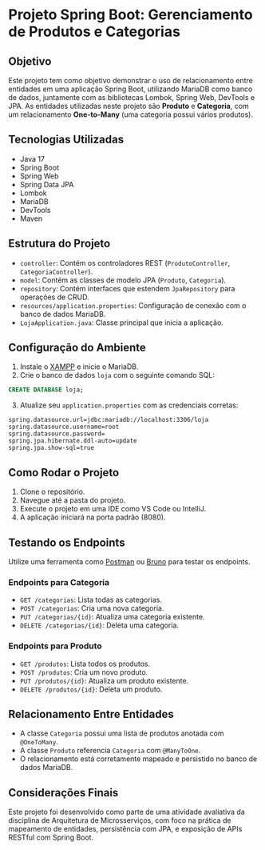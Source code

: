 # Projeto Spring Boot: Gerenciamento de Produtos e Categorias

## Objetivo
Este projeto tem como objetivo demonstrar o uso de relacionamento entre entidades em uma aplicação Spring Boot, utilizando MariaDB como banco de dados, juntamente com as bibliotecas Lombok, Spring Web, DevTools e JPA. As entidades utilizadas neste projeto são **Produto** e **Categoria**, com um relacionamento **One-to-Many** (uma categoria possui vários produtos).

## Tecnologias Utilizadas
- Java 17
- Spring Boot
- Spring Web
- Spring Data JPA
- Lombok
- MariaDB
- DevTools
- Maven

## Estrutura do Projeto
- `controller`: Contém os controladores REST (`ProdutoController`, `CategoriaController`).
- `model`: Contém as classes de modelo JPA (`Produto`, `Categoria`).
- `repository`: Contém interfaces que estendem `JpaRepository` para operações de CRUD.
- `resources/application.properties`: Configuração de conexão com o banco de dados MariaDB.
- `LojaApplication.java`: Classe principal que inicia a aplicação.

## Configuração do Ambiente
1. Instale o [XAMPP](https://www.apachefriends.org/index.html) e inicie o MariaDB.
2. Crie o banco de dados `loja` com o seguinte comando SQL:
```sql
CREATE DATABASE loja;
```
3. Atualize seu `application.properties` com as credenciais corretas:
```properties
spring.datasource.url=jdbc:mariadb://localhost:3306/loja
spring.datasource.username=root
spring.datasource.password=
spring.jpa.hibernate.ddl-auto=update
spring.jpa.show-sql=true
```

## Como Rodar o Projeto
1. Clone o repositório.
2. Navegue até a pasta do projeto.
3. Execute o projeto em uma IDE como VS Code ou IntelliJ.
4. A aplicação iniciará na porta padrão (8080).

## Testando os Endpoints
Utilize uma ferramenta como [Postman](https://www.postman.com/) ou [Bruno](https://www.usebruno.com/) para testar os endpoints.

### Endpoints para Categoria
- `GET /categorias`: Lista todas as categorias.
- `POST /categorias`: Cria uma nova categoria.
- `PUT /categorias/{id}`: Atualiza uma categoria existente.
- `DELETE /categorias/{id}`: Deleta uma categoria.

### Endpoints para Produto
- `GET /produtos`: Lista todos os produtos.
- `POST /produtos`: Cria um novo produto.
- `PUT /produtos/{id}`: Atualiza um produto existente.
- `DELETE /produtos/{id}`: Deleta um produto.

## Relacionamento Entre Entidades
- A classe `Categoria` possui uma lista de produtos anotada com `@OneToMany`.
- A classe `Produto` referencia `Categoria` com `@ManyToOne`.
- O relacionamento está corretamente mapeado e persistido no banco de dados MariaDB.

## Considerações Finais
Este projeto foi desenvolvido como parte de uma atividade avaliativa da disciplina de Arquitetura de Microsserviços, com foco na prática de mapeamento de entidades, persistência com JPA, e exposição de APIs RESTful com Spring Boot.

